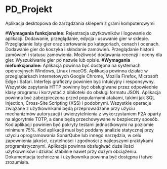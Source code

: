 # PD_Projekt
Aplikacja desktopowa do zarządzania sklepem z grami komputerowymi

#**Wymagania funkcjonalne:**
Rejestracja użytkowników i logowanie do aplikacji.
Dodawanie, przeglądanie, edycja i usuwanie gier w sklepie.
Przeglądanie listy gier oraz sortowanie po kategoriach, cenach i ocenach.
Dodawanie gier do koszyka i składanie zamówień.
Przeglądanie historii zamówień i statusu zamówienia.
Możliwość dodawania recenzji i oceny dla gier.
Wyszukiwanie gier po nazwie lub opisie.
#**Wymagania niefunkcjonalne:**
Aplikacja powinna być dostępna na systemach operacyjnych Windows, Linux i macOS.
Aplikacja powinna działać w przeglądarkach internetowych Google Chrome, Mozilla Firefox, Microsoft Edge i Safari.
Interfejs graficzny powinien być intuicyjny i responsywny.
Wszystkie zapytania HTTP powinny być obsługiwane przez odpowiednie klasy programu i korzystać z biblioteki do obsługi formatu JSON.
Aplikacja powinna być zabezpieczona przed popularnymi atakami, takimi jak SQL Injection, Cross-Site Scripting (XSS) i podobnymi.
Wszystkie operacje związane z użytkownikami będą przeprowadzane przy użyciu mechanizmów autoryzacji i uwierzytelnienia z wykorzystaniem F2A oparty na algorytmie TOTP, a dane będą przechowywane w bezpieczny sposób.
Kod aplikacji powinien być pokryty testami jednostkowymi na poziomie minimum 75%.
Kod aplikacji musi być poddany analizie statycznej przy użyciu oprogramowania SonarQube lub innego narzędzia, w celu zapewnienia jakości, czytelności i zgodności z najlepszymi praktykami programistycznymi.
Aplikacja powinna obsługiwać duże ilości użytkowników i działać stabilnie nawet przy dużym obciążeniu.
Dokumentacja techniczna i użytkownika powinna być dostępna i łatwo zrozumiała.
